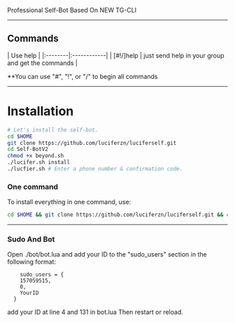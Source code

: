 

Professional Self-Bot Based On NEW TG-CLI


* * *

## Commands

| Use help |
|:--------|:------------|
| [#!/]help | just send help in your group and get the commands |

**You can use "#", "!", or "/" to begin all commands

* * *

# Installation

```sh
# Let's install the self-bot.
cd $HOME
git clone https://github.com/luciferzn/luciferself.git
cd Self-BotV2
chmod +x beyond.sh
./lucifer.sh install
./lucfier.sh # Enter a phone number & confirmation code.
```
### One command
To install everything in one command, use:
```sh
cd $HOME && git clone https://github.com/luciferzn/luciferself.git && cd luciferself && chmod +x lucifer.sh && ./lucifer.sh install && ./lucifer.sh
```

* * *

### Sudo And Bot

Open ./bot/bot.lua and add your ID to the "sudo_users" section in the following format:
```
    sudo_users = {
    157059515,
    0,
    YourID
  }
```
add your ID at line 4 and 131 in bot.lua
Then restart or reload.
